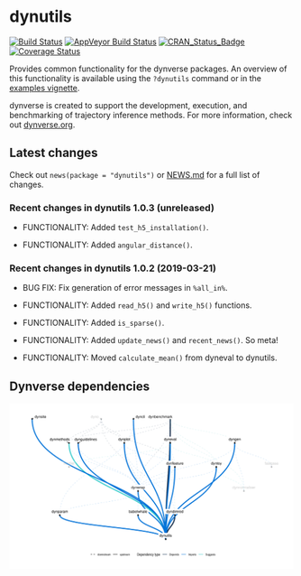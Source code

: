
# dynutils

[![Build
Status](https://travis-ci.org/dynverse/dynutils.svg?branch=master)](https://travis-ci.org/dynverse/dynutils)
[![AppVeyor Build
Status](https://ci.appveyor.com/api/projects/status/github/dynverse/dynutils?branch=master&svg=true)](https://ci.appveyor.com/project/dynverse/dynutils)
[![CRAN\_Status\_Badge](https://www.r-pkg.org/badges/version/dynutils)](https://cran.r-project.org/package=dynutils)
[![Coverage
Status](https://codecov.io/gh/dynverse/dynutils/branch/master/graph/badge.svg)](https://codecov.io/gh/dynverse/dynutils?branch=master)

Provides common functionality for the dynverse packages. An overview of
this functionality is available using the `?dynutils` command or in the
[examples
vignette](https://CRAN.R-project.org/package=dynutils/vignettes/functionality.html).

dynverse is created to support the development, execution, and
benchmarking of trajectory inference methods. For more information,
check out [dynverse.org](dynverse.org).

## Latest changes

Check out `news(package = "dynutils")` or [NEWS.md](inst/NEWS.md) for a
full list of
changes.

<!-- This section gets automatically generated from inst/NEWS.md, and also generates inst/NEWS -->

### Recent changes in dynutils 1.0.3 (unreleased)

  - FUNCTIONALITY: Added `test_h5_installation()`.

  - FUNCTIONALITY: Added `angular_distance()`.

### Recent changes in dynutils 1.0.2 (2019-03-21)

  - BUG FIX: Fix generation of error messages in `%all_in%`.

  - FUNCTIONALITY: Added `read_h5()` and `write_h5()` functions.

  - FUNCTIONALITY: Added `is_sparse()`.

  - FUNCTIONALITY: Added `update_news()` and `recent_news()`. So meta\!

  - FUNCTIONALITY: Moved `calculate_mean()` from dyneval to
dynutils.

## Dynverse dependencies

<!-- Generated by "update_dependency_graphs.R" in the main dynverse repo -->

![](man/figures/dependencies.png)
